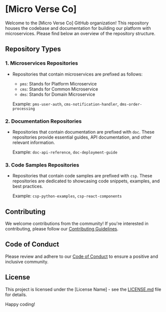 # [Micro Verse Co]

Welcome to the [Micro Verse Co] GitHub organization! This repository houses the codebase and documentation for building our platform with microservices. Please find below an overview of the repository structure.

## Repository Types

### 1. **Microservices Repositories**

- Repositories that contain microservices are prefixed as follows:
  - `pms`: Stands for Platform Microservice
  - `cms`: Stands for Common Microservice
  - `dms`: Stands for Domain Microservice

  Example: `pms-user-auth`, `cms-notification-handler`, `dms-order-processing`

### 2. **Documentation Repositories**

- Repositories that contain documentation are prefixed with `doc`. These repositories provide essential guides, API documentation, and other relevant information.

  Example: `doc-api-reference`, `doc-deployment-guide`

### 3. **Code Samples Repositories**

- Repositories that contain code samples are prefixed with `csp`. These repositories are dedicated to showcasing code snippets, examples, and best practices.

  Example: `csp-python-examples`, `csp-react-components`

## Contributing

We welcome contributions from the community! If you're interested in contributing, please follow our [Contributing Guidelines](CONTRIBUTING.md).

## Code of Conduct

Please review and adhere to our [Code of Conduct](CODE_OF_CONDUCT.md) to ensure a positive and inclusive community.

## License

This project is licensed under the [License Name] - see the [LICENSE.md](LICENSE.md) file for details.

Happy coding!
